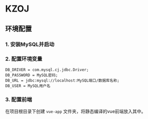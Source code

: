 # KZOJ

## 环境配置

### 1. 安装MySQL并启动

### 2. 配置环境变量
```
DB_DRIVER = com.mysql.cj.jdbc.Driver;
DB_PASSWORD = MySQL密码;
DB_URL = jdbc:mysql://localhost:MySQL端口/数据库名称;
DB_USER = MySQL用户名
```

### 3. 配置前端
在项目根目录下创建 `vue-app` 文件夹，将静态编译的vue前端放入其中。
